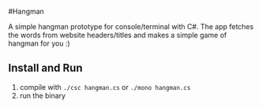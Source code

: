 #Hangman

A simple hangman prototype for console/terminal with C#.
The app fetches the words from website headers/titles and makes a simple game of hangman for you :)

Install and Run
--
1. compile with `./csc hangman.cs` or `./mono hangman.cs`
2. run the binary



